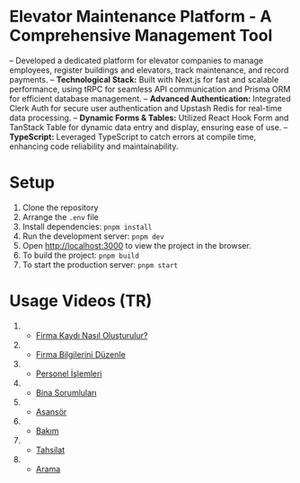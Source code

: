 # Elevator Maintenance Platform - A Comprehensive Management Tool

– Developed a dedicated platform for elevator companies to manage employees, register buildings and elevators, track maintenance, and record payments.
– **Technological Stack:** Built with Next.js for fast and scalable performance, using tRPC for seamless API communication and Prisma ORM for efficient database management.
– **Advanced Authentication:** Integrated Clerk Auth for secure user authentication and Upstash Redis for real-time data processing.
– **Dynamic Forms & Tables:** Utilized React Hook Form and TanStack Table for dynamic data entry and display, ensuring ease of use.
– **TypeScript:** Leveraged TypeScript to catch errors at compile time, enhancing code reliability and maintainability.

# Setup

1. Clone the repository
2. Arrange the `.env` file
3. Install dependencies: `pnpm install`
4. Run the development server: `pnpm dev`
5. Open [http://localhost:3000](http://localhost:3000) to view the project in the browser.
6. To build the project: `pnpm build`
7. To start the production server: `pnpm start`

# Usage Videos (TR)

1. - [Firma Kaydı Nasıl Oluşturulur?](https://www.youtube.com/watch?v=0G3RWQWCU7c&list=PLspRhA-fSKL5IjwWUMisYB8J_JcrnsHlz)
2. - [Firma Bilgilerini Düzenle](https://www.youtube.com/watch?v=khGELfemkpM&list=PLspRhA-fSKL5IjwWUMisYB8J_JcrnsHlz)
3. - [Personel İşlemleri](https://www.youtube.com/watch?v=JjD52hAKrpE&list=PLspRhA-fSKL5IjwWUMisYB8J_JcrnsHlz)
4. - [Bina Sorumluları](https://www.youtube.com/watch?v=_CAgNIN0szE&list=PLspRhA-fSKL5IjwWUMisYB8J_JcrnsHlz)
5. - [Asansör](https://www.youtube.com/watch?v=OKUXGdJk_WM&list=PLspRhA-fSKL5IjwWUMisYB8J_JcrnsHlz&index=5)
6. - [Bakım](https://www.youtube.com/watch?v=ZU6ESyvilN8&list=PLspRhA-fSKL5IjwWUMisYB8J_JcrnsHlz&index=6)
7. - [Tahsilat](https://www.youtube.com/watch?v=bFWiLV5fEBQ&list=PLspRhA-fSKL5IjwWUMisYB8J_JcrnsHlz&index=7)
8. - [Arama](https://www.youtube.com/watch?v=zTIY-s2C25U&list=PLspRhA-fSKL5IjwWUMisYB8J_JcrnsHlz&index=8)